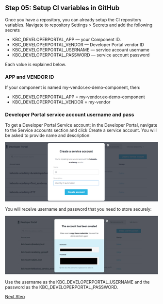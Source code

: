 ## Step 05: Setup CI variables in GitHub

Once you have a repository, you can already setup the CI repository variables.
Navigate to repository Settings > Secrets and add the following secrets

* KBC_DEVELOPERPORTAL_APP — your Component ID.
* KBC_DEVELOPERPORTAL_VENDOR — Developer Portal vendor ID
* KBC_DEVELOPERPORTAL_USERNAME — service account username
* KBC_DEVELOPERPORTAL_PASSWORD — service account password

Each value is explained below.

### APP and VENDOR ID

If your component is named my-vendor.ex-demo-component, then:

* KBC_DEVELOPERPORTAL_APP = my-vendor.ex-demo-component
* KBC_DEVELOPERPORTAL_VENDOR = my-vendor

### Developer Portal service account username and pass

To get a Developer Portal Service account; in the Developer Portal, 
navigate to the Service accounts section and click Create a service account. 
You will be asked to provide name and description:

![](../resources/images_for_readme/service_account_1.png)

You will receive username and password that you need to store securely:

![](../resources/images_for_readme/service_account_user_pass.png)

Use the username as the KBC_DEVELOPERPORTAL_USERNAME and the password as the KBC_DEVELOPERPORTAL_PASSWORD.


[Next Step](https://github.com/bakobako/keboola-empower-workshop-components/blob/main/workshop_steps/Step%2006%3A%20Initialize%20Python%20component%20template%20with%20cookiecutter.md)